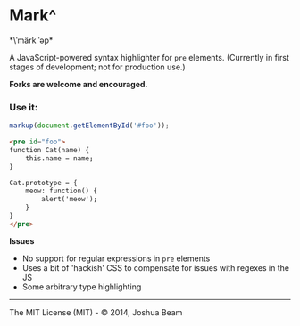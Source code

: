 # Mark^
*\ˈmärk ˈəp\*

A JavaScript-powered syntax highlighter for `pre` elements. (Currently in first stages of development; not for production use.)

**Forks are welcome and encouraged.**

### Use it:
```javascript
markup(document.getElementById('#foo'));
```

```html
<pre id="foo">
function Cat(name) {
	this.name = name;
}

Cat.prototype = {
	meow: function() {
		alert('meow');
	}
}
</pre>
```

**Issues**

- No support for regular expressions in `pre` elements
- Uses a bit of 'hackish' CSS to compensate for issues with regexes in the JS
- Some arbitrary type highlighting

<hr>

The MIT License (MIT) - &copy; 2014, Joshua Beam